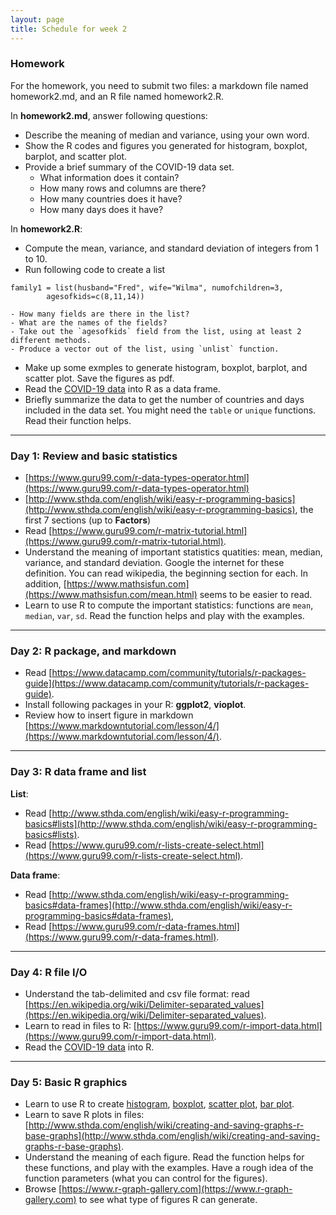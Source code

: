 ```yaml
---
layout: page
title: Schedule for week 2
---
```


### Homework

For the homework, you need to submit two files: a markdown file named homework2.md, and an R file named  homework2.R. 

In **homework2.md**, answer following questions: 

- Describe the meaning of median and variance, using your own word. 
- Show the R codes and figures you generated for histogram, boxplot, barplot, and scatter plot. 
- Provide a brief summary of the COVID-19 data set. 
	- What information does it contain? 
	- How many rows and columns are there? 
	- How many countries does it have? 
	- How many days does it have? 
 

In **homework2.R**:

- Compute the mean, variance, and standard deviation of integers from 1 to 10.
- Run following code to create a list 
```
family1 = list(husband="Fred", wife="Wilma", numofchildren=3,
		agesofkids=c(8,11,14))
```
	- How many fields are there in the list?
	- What are the names of the fields?
	- Take out the `agesofkids` field from the list, using at least 2 different methods. 
	- Produce a vector out of the list, using `unlist` function.
                
- Make up some exmples to generate histogram, boxplot, barplot, and scatter plot. Save the figures as pdf. 
- Read the [COVID-19 data](data/covid_19_clean_complete.csv) into R as a data frame. 
- Briefly summarize the data to get the number of countries and days included in the data set. You might need the ``table`` or ``unique`` functions. Read their function helps. 

***

### Day 1: Review and basic statistics
- [https://www.guru99.com/r-data-types-operator.html](https://www.guru99.com/r-data-types-operator.html)
- [http://www.sthda.com/english/wiki/easy-r-programming-basics](http://www.sthda.com/english/wiki/easy-r-programming-basics), the first 7 sections (up to **Factors**)
- Read [https://www.guru99.com/r-matrix-tutorial.html](https://www.guru99.com/r-matrix-tutorial.html).
- Understand the meaning of important statistics quatities: mean, median, variance, and standard deviation. Google the internet for these definition. You can read wikipedia, the beginning section for each. In addition, [https://www.mathsisfun.com](https://www.mathsisfun.com/mean.html) seems to be easier to read. 
- Learn to use R to compute the important statistics: functions are ``mean``, ``median``, ``var``, ``sd``. Read the function helps and play with the examples. 

***

### Day 2: R package, and markdown
- Read [https://www.datacamp.com/community/tutorials/r-packages-guide](https://www.datacamp.com/community/tutorials/r-packages-guide).
- Install following packages in your R: **ggplot2**, **vioplot**.
- Review how to insert figure in markdown [https://www.markdowntutorial.com/lesson/4/](https://www.markdowntutorial.com/lesson/4/). 

***

### Day 3: R data frame and list 
**List**:

- Read [http://www.sthda.com/english/wiki/easy-r-programming-basics#lists](http://www.sthda.com/english/wiki/easy-r-programming-basics#lists). 
- Read [https://www.guru99.com/r-lists-create-select.html](https://www.guru99.com/r-lists-create-select.html). 

**Data frame**:

- Read [http://www.sthda.com/english/wiki/easy-r-programming-basics#data-frames](http://www.sthda.com/english/wiki/easy-r-programming-basics#data-frames), 
- Read [https://www.guru99.com/r-data-frames.html](https://www.guru99.com/r-data-frames.html). 

***

### Day 4: R file I/O
- Understand the tab-delimited and csv file format: read [https://en.wikipedia.org/wiki/Delimiter-separated_values](https://en.wikipedia.org/wiki/Delimiter-separated_values). 
- Learn to read in files to R: [https://www.guru99.com/r-import-data.html](https://www.guru99.com/r-import-data.html). 
- Read the [COVID-19 data](data/covid_19_clean_complete.csv) into R. 

***

### Day 5: Basic R graphics

- Learn to use R to create [histogram](https://www.statmethods.net/graphs/density.html), [boxplot](https://www.statmethods.net/graphs/boxplot.html), [scatter plot](https://www.statmethods.net/graphs/scatterplot.html), [bar plot](https://www.statmethods.net/graphs/bar.html). 
- Learn to save R plots in files: [http://www.sthda.com/english/wiki/creating-and-saving-graphs-r-base-graphs](http://www.sthda.com/english/wiki/creating-and-saving-graphs-r-base-graphs). 
- Understand the meaning of each figure. Read the function helps for these functions, and play with the examples. Have a rough idea of the function parameters (what you can control for the figures).
- Browse [https://www.r-graph-gallery.com](https://www.r-graph-gallery.com) to see what type of figures R can generate. 
